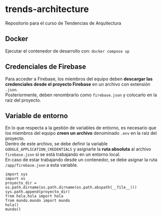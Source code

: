 # trends-architecture
Repositorio para el curso de Tendencias de Arquitectura

## Docker
Ejecutar el contenedor de desarrollo con: `docker compose up`

## Credenciales de Firebase
Para acceder a Firebase, los miembros del equipo deben **descargar las credenciales desde el proyecto Firebase** en un archivo con extensión `.json`.  
Posteriormente, deben renombrarlo como `firebase.json` y colocarlo en la raíz del proyecto.

## Variable de entorno
En lo que respecta a la gestión de variables de entorno, es necesario que los miembros del equipo **creen un archivo** denominado `.env` en la raíz del proyecto.  
Dentro de este archivo, se debe definir la variable `GOOGLE_APPLICATION_CREDENTIALS` y asignarle la **ruta absoluta** al archivo `firebase.json` si se está trabajando en un entorno local.  
En caso de estar trabajando desde un contenedor, se debe asignar la ruta `/app/firebase.json` a esta variable.

`import sys`  
`import os`  
`proyecto_dir = os.path.dirname(os.path.dirname(os.path.abspath(__file__)))`  
`sys.path.append(proyecto_dir)`  
`from hola.hola import hola`  
`from mundo.mundo import mundo`  
`hola()`  
`mundo()`
